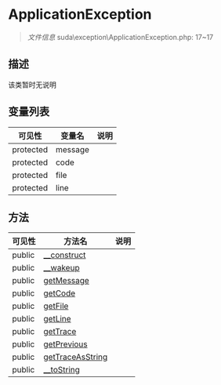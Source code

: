 #  ApplicationException 

> *文件信息* suda\exception\ApplicationException.php: 17~17



## 描述

该类暂时无说明





## 变量列表
| 可见性 |  变量名   | 说明 |
|--------|----|------|
| protected   | message | | 
| protected   | code | | 
| protected   | file | | 
| protected   | line | | 



## 方法


| 可见性 | 方法名 | 说明 |
|--------|-------|------|
| public |[__construct](ApplicationException/__construct.md) |  |
| public |[__wakeup](ApplicationException/__wakeup.md) |  |
| public |[getMessage](ApplicationException/getMessage.md) |  |
| public |[getCode](ApplicationException/getCode.md) |  |
| public |[getFile](ApplicationException/getFile.md) |  |
| public |[getLine](ApplicationException/getLine.md) |  |
| public |[getTrace](ApplicationException/getTrace.md) |  |
| public |[getPrevious](ApplicationException/getPrevious.md) |  |
| public |[getTraceAsString](ApplicationException/getTraceAsString.md) |  |
| public |[__toString](ApplicationException/__toString.md) |  |
